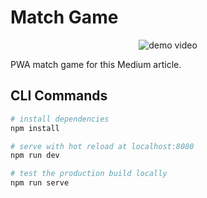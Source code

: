 # Match Game

<p align="center">
<img src="./demo.gif" alt="demo video" />
</p>

PWA match game for this Medium article.

## CLI Commands

``` bash
# install dependencies
npm install

# serve with hot reload at localhost:8080
npm run dev

# test the production build locally
npm run serve
```